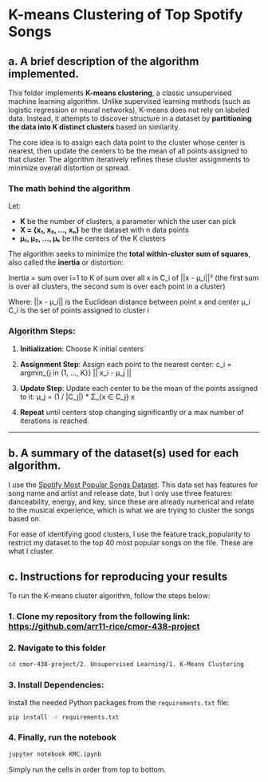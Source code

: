 # K-means Clustering of Top Spotify Songs 

## a. A brief description of the algorithm implemented.

This folder implements **K-means clustering**, a classic unsupervised machine learning algorithm. Unlike supervised learning methods (such as logistic regression or neural networks), K-means does not rely on labeled data. Instead, it attempts to discover structure in a dataset by **partitioning the data into K distinct clusters** based on similarity.

The core idea is to assign each data point to the cluster whose center is nearest, then update the centers to be the mean of all points assigned to that cluster. The algorithm iteratively refines these cluster assignments to minimize overall distortion or spread.


### The math behind the algorithm

Let:
- **K** be the number of clusters, a parameter which the user can pick
- **X = {x₁, x₂, ..., xₙ}** be the dataset with n data points
- **μ₁, μ₂, ..., μₖ** be the centers of the K clusters

The algorithm seeks to minimize the **total within-cluster sum of squares**, also called the **inertia** or distortion:

Inertia = sum over i=1 to K of sum over all x in C_i of ||x - μ_i||²
(the first sum is over all clusters, the second sum is over each point in a cluster)  

Where:
||x - μ_i|| is the Euclidean distance between point x and center μ_i  
C_i is the set of points assigned to cluster i   

### Algorithm Steps:

1. **Initialization**: Choose K initial centers

2. **Assignment Step**:
   Assign each point to the nearest center:
  c_i = argmin_{j in {1, ..., K}} || x_i - μ_j ||

3. **Update Step**:
   Update each center to be the mean of the points assigned to it:
   μ_j = (1 / |C_j|) * Σ_{x ∈ C_j} x

4. **Repeat** until centers stop changing significantly or a max number of iterations is reached.

---


## b. A summary of the dataset(s) used for each algorithm.

I use the [Spotify Most Popular Songs Dataset](https://www.kaggle.com/datasets/rishabhpancholi1302/spotify-most-popular-songs-dataset). This data set has features for song name and artist and release date, but I only use three features: danceability, energy, and key, since these are already numerical and relate to the musical experience, which is what we are trying to cluster the songs based on.

For ease of identifying good clusters, I use the feature track_popularity to restrict my dataset to the top 40 most popular songs on the file. These are what I cluster.

## c. Instructions for reproducing your results

To run the K-means cluster algorithm, follow the steps below:

### 1. Clone my repository from the following link: https://github.com/arr11-rice/cmor-438-project

### 2. Navigate to this folder
```bash
cd cmor-438-project/2. Unsupervised Learning/1. K-Means Clustering
```
### 3. Install Dependencies: 

Install the needed Python packages from the `requirements.txt` file:
```bash
pip install -r requirements.txt
```
### 4. Finally, run the notebook
```bash
jupyter notebook KMC.ipynb
```
Simply run the cells in order from top to bottom.